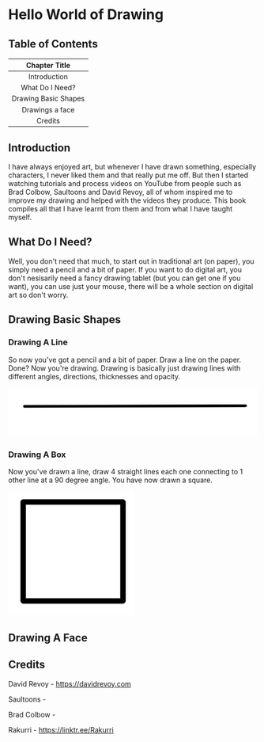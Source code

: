 # Hello World of Drawing

## Table of Contents

| Chapter Title        |
|:--------------------:|
| Introduction         |
| What Do I Need?      |
| Drawing Basic Shapes |
| Drawings a face      |
| Credits              |

## Introduction

I have always enjoyed art, but whenever I have drawn something, especially characters, I never liked them and that really put me off. But then I started watching tutorials and process videos on YouTube from people such as Brad Colbow, Saultoons and David Revoy, all of whom inspired me to improve my drawing and helped with the videos they produce. This book compiles all that I have learnt from them and from what I have taught myself.

## What Do I Need?

Well, you don't need that much, to start out in traditional art (on paper), you simply need a pencil and a bit of paper. If you want to do digital art, you don't nesisarily need a fancy drawing tablet (but you can get one if you want), you can use just your mouse, there will be a whole section on digital art so don't worry.

## Drawing Basic Shapes

### Drawing A Line

So now you've got a pencil and a bit of paper. Draw a line on the paper. Done? Now you're drawing. Drawing is basically just drawing lines with different angles, directions, thicknesses and opacity.

![Image of a line](assets/line.png)


### Drawing A Box

Now you've drawn a line, draw 4 straight lines each one connecting to 1 other line at a 90 degree angle. You have now drawn a square.

 ![Drawing of a box](assets/box.png)


## Drawing A Face




## Credits
David Revoy - https://davidrevoy.com

Saultoons - 

Brad Colbow - 

Rakurri - https://linktr.ee/Rakurri
